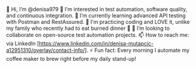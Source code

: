 👋 Hi, I’m @denisa979
🌻 I’m interested in test automation, software quality, and continuous integration.
🌱 I’m currently learning advanced API testing with Postman and RestAssured.
🦋 I'm practicing coding and LOVE it, unlike my family who recently had to eat burned dinner 🙈
💞️ I’m looking to collaborate on open-source test automation projects.
📫 How to reach me: via LinkedIn [https://www.linkedin.com/in/denisa-mutapcic-a12951310/overlay/contact-info/].
⚡ Fun fact: Every morning I automate my coffee maker to brew right before my daily stand-up!

<!---
denisa979/denisa979 is a ✨ special ✨ repository because its `README.md` (this file) appears on your GitHub profile.
You can click the Preview link to take a look at your changes.
--->
